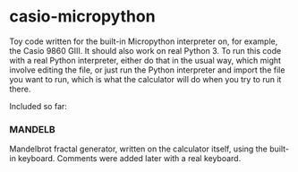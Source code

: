 # casio-micropython
Toy code written for the built-in Micropython interpreter on, for example, the Casio 9860 GIII.  It should also work on real Python 3.  To run this code with a real Python interpreter, either do that in the usual way, which might involve editing the file, or just run the Python interpreter and import the file you want to run, which is what the calculator will do when you try to run it there.

Included so far:

### MANDELB
Mandelbrot fractal generator, written on the calculator itself, using the built-in keyboard.  Comments were added later with a real keyboard.

